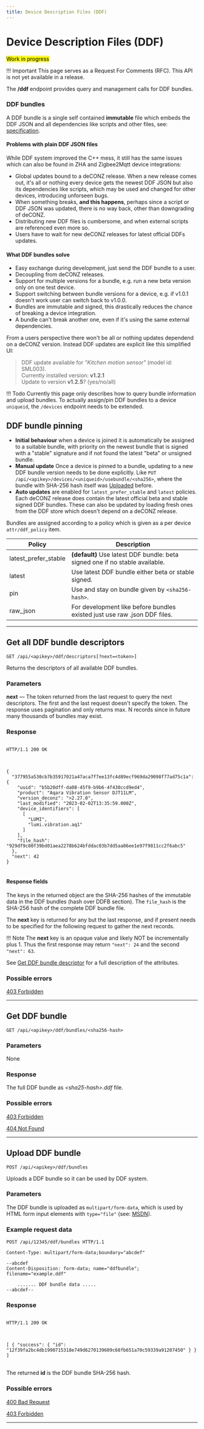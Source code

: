 ```yaml
---
title: Device Description Files (DDF)
---
```


# Device Description Files (DDF)

<mark>Work in progress</mark>

!!! Important
    This page serves as a Request For Comments (RFC). This API is not yet available in a release.


The **/ddf** endpoint provides query and management calls for DDF bundles.

### DDF bundles

A DDF bundle is a single self contained **immutable** file which embeds the DDF JSON and all dependencies like scripts and other files, see: [specification](https://github.com/deconz-community/ddf-tools/blob/main/packages/bundler/README.md).

#### Problems with plain DDF JSON files

While DDF system improved the C++ mess, it still has the same issues which can also be found in ZHA and Zigbee2Mqtt device integrations:

- Global updates bound to a deCONZ release.
  When a new release comes out, it's all or nothing every device gets the newest DDF JSON but also its dependencies like scripts, which may be used and changed for other devices, introducing unforseen bugs.
- When something breaks, **and this happens**, perhaps since a script or DDF JSON was updated, there is no way back, other than downgrading of deCONZ.
- Distributing new DDF files is cumbersome, and when external scripts are referenced even more so.
- Users have to wait for new deCONZ releases for latest official DDFs updates.


#### What DDF bundles solve

- Easy exchange during development, just send the DDF bundle to a user.
- Decoupling from deCONZ releases.
- Support for multiple versions for a bundle, e.g. run a new beta version only on one test device.
- Support switching between bundle versions for a device, e.g. if v1.0.1 doesn't work user can switch back to v1.0.0.
- Bundles are immutable and signed, this drastically reduces the chance of breaking a device integration.
- A bundle can't break another one, even if it's using the same external dependencies.

From a users perspective there won't be all or nothing updates dependend on a deCONZ version. Instead DDF updates are explicit like this simplified UI:

> DDF update available for *"Kitchen motion sensor"* (model id: SML003).</br>
> Currently installed version: **v1.2.1** </br>
> Update to version **v1.2.5**? (yes/no/all)

!!! Todo
    Currently this page only describes how to query bundle information and upload bundles.
    To actually assign/pin DDF bundles to a device `uniqueid`, the `/devices`
    endpoint needs to be extended.

## DDF bundle pinning

- **Initial behaviour** when a device is joined it is automatically be assigned to a suitable bundle, with priority on the newest bundle that is signed with a "stable" signature and if not found the latest "beta" or unsigned bundle.
- **Manual update** Once a device is pinned to a bundle, updating to a new DDF bundle version needs to be done explicitly.
  Like `PUT /api/<apikey>/devices/<uniqueid>/usebundle/<sha256>`, where the bundle with SHA-256 hash itself was [Uploaded](#uploadddfbundle) before.
- **Auto updates** are enabled for `latest_prefer_stable` and `latest` policies. Each deCONZ release does contain the latest official beta and stable signed DDF bundles. These can also be updated by loading fresh ones from the DDF store which doesn't depend on a deCONZ release.

Bundles are assigned according to a policy which is given as a per device `attr/ddf_policy` item.

 Policy              | Description
---------------------|--------------------------------
latest_prefer_stable | **(default)** Use latest DDF bundle: beta signed one if no stable available.
latest               | Use latest DDF bundle either beta or stable signed.
pin                  | Use and stay on bundle given by `<sha256-hash>`.
raw_json             | For development like before bundles existed just use raw .json DDF files.

------------------------------------------------------

## Get all DDF bundle descriptors<a name="getallddfbundledescriptors">&nbsp;</a>

    GET /api/<apikey>/ddf/descriptors[?next=<token>]

Returns the descriptors of all available DDF bundles.

### Parameters

**next** &mdash; The token returned from the last request to query the next descriptors. The first and the last request doesn't specify the token. The response uses pagination and only returns max. N records since in future many thousands of bundles may exist.

### Response
<pre class="headers">
<code class="no-highlight">
HTTP/1.1 200 OK
</code>
</pre>
<pre class="highlight">
<code>
{
  "377955a530cb7b35917021a47aca7f7ee13fc4d89ecf969da29098f77ad75c1a": {
    "uuid": "b5b20dff-da08-45f9-b9b6-4f430ccd9ed4",
    "product": "Aqara Vibration Sensor DJT11LM",
    "version_deconz": ">2.27.0",
    "last_modified": "2023-02-02T13:35:59.000Z",
    "device_identifiers": [
      [
        "LUMI",
        "lumi.vibration.aq1"
      ]
    ],
    "file_hash": "929df9c00f39bd01aea2278b624bfddac03b7dd5aa06ee1e97f9811cc2f6abc5"
  },
  "next": 42
}
</code>
</pre>


#### Response fields

The keys in the returned object are the SHA-256 hashes of the immutable data in the DDF bundles (hash over DDFB section). The `file_hash` is the SHA-256 hash of the complete DDF bundle file.

The **next** key is returned for any but the last response, and if present needs to be specified for the following request to gather the next records.

!!! Note
    The **next** key is an opaque value and likely NOT be incrementally plus 1.
    Thus the first response may return `"next": 24` and the second `"next": 63`.



See <a href="#getddfbundledescriptor">Get DDF bundle descriptor</a> for a full description of the attributes.


### Possible errors

[403 Forbidden](../../misc/errors#403)

------------------------------------------------------

## Get DDF bundle<a name="getddfbundle">&nbsp;</a>

    GET /api/<apikey>/ddf/bundles/<sha256-hash>

### Parameters

None

### Response

The full DDF bundle as *&lt;sha25-hash&gt;.ddf* file.

### Possible errors

[403 Forbidden](../../misc/errors#403)

[404 Not Found](../../misc/errors#404)

------------------------------------------------------

## Upload DDF bundle<a name="uploadddfbundle">&nbsp;</a>

    POST /api/<apikey>/ddf/bundles

Uploads a DDF bundle so it can be used by DDF system.

### Parameters

The DDF bundle is uploaded as `multipart/form-data`, which is used by HTML form input elements with `type="file"` (see: [MSDN](https://developer.mozilla.org/en-US/docs/Web/HTTP/Headers/Content-Disposition)).

### Example request data

```raw
POST /api/12345/ddf/bundles HTTP/1.1

Content-Type: multipart/form-data;boundary="abcdef"

--abcdef
Content-Disposition: form-data; name="ddfbundle"; filename="example.ddf"

    ....... DDF bundle data .....
--abcdef--
```

### Response
<pre class="headers">
<code class="no-highlight">
HTTP/1.1 200 OK
</code>
</pre>
<pre class="highlight">
<code>
[ { "success": { "id": "12f39fa2bc4db1990715318e749d6270139609c68fb651a70c59339a91207450" } } ]
</code>
</pre>

The returned **id** is the DDF bundle SHA-256 hash.

### Possible errors

[400 Bad Request](../../misc/errors#400)

[403 Forbidden](../../misc/errors#403)

------------------------------------------------------
